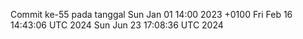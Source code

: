 Commit ke-55 pada tanggal Sun Jan 01 14:00 2023 +0100
Fri Feb 16 14:43:06 UTC 2024
Sun Jun 23 17:08:36 UTC 2024
